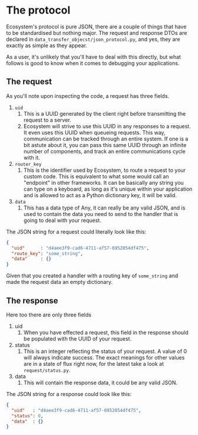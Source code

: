 # The protocol

Ecosystem's protocol is pure JSON, there are a couple of things that have to be standardised but nothing major.
The request and response DTOs are declared in `data_transfer_objecst/json_protocol.py`, and yes, they are exactly as simple as they appear.

As a user, it's unlikely that you'll have to deal with this directly, but what follows is good to know when it comes to debugging your applications.

## The request

As you'll note upon inspecting the code, a request has three fields.
1. `uid`
   1. This is a UUID generated by the client right before transmitting the request to a server.
   2. Ecosystem will strive to use this UUID in any responses to a request. It even uses this UUID when queueing requests. This way, communication can be tracked through an entire system. If one is a bit astute about it, you can pass this same UUID through an infinite number of components, and track an entire communications cycle with it.
2. `router_key`
   1. This is the identifier used by Ecosystem, to route a request to your custom code. This is equivalent to what some would call an "endpoint" in other frameworks. It can be basically any string you can type on a keyboard, as long as it's unique within your application and is allowed to act as a Python dictionary key, it will be valid.
3. `data`
   1. This has a data type of Any, it can really be any valid JSON, and is used to contain the data you need to send to the handler that is going to deal with your request.

The JSON string for a request could literally look like this:
```json
{
  "uid"      : "d4aee3f9-cad6-4711-af57-6952054df475",
  "route_key": "some_string",
  "data"     : {}
}
```
Given that you created a handler with a routing key of `some_string` and made the request data an empty dictionary.

## The response
Here too there are only three fields
1. uid
   1. When you have effected a request, this field in the response should be populated with the UUID of your request.
2. status
   1. This is an integer reflecting the status of your request. A value of 0 will always indicate success. The exact meanings for other values are in a state of flux right now, for the latest take a look at `request/status.py`.
3. data
   1. This will contain the response data, it could be any valid JSON.

The JSON string for a response could look like this:
```json
{
  "uid"   : "d4aee3f9-cad6-4711-af57-6952054df475",
  "status": 0,
  "data"  : {}
}
```